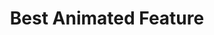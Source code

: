 ---
title: "Best Animated Feature"
edition: 2018
film: isle-of-dogs.md
image: https://m.media-amazon.com/images/M/MV5BNTM0MzEyYWUtOTBhNC00NmYxLWE2YWMtNDhmNWZiOGRiZGRlXkEyXkFqcGdeQXVyNDg2MjUxNjM@._V1_FMjpg_UX1280_.jpg
type: award
weight: 14
---